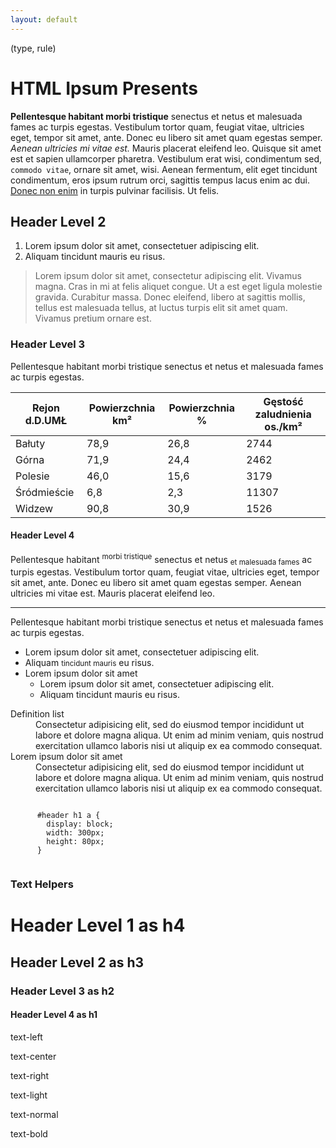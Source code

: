 ```yaml
---
layout: default
---
```


(type, rule)

<h1>HTML Ipsum Presents</h1>
<p><strong>Pellentesque habitant morbi tristique</strong> senectus et netus et malesuada fames ac turpis egestas. Vestibulum tortor quam, feugiat vitae, ultricies eget, tempor sit amet, ante. Donec eu libero sit amet quam egestas semper. <em>Aenean ultricies mi vitae est.</em> Mauris placerat eleifend leo. Quisque sit amet est et sapien ullamcorper pharetra. Vestibulum erat wisi, condimentum sed, <code>commodo vitae</code>, ornare sit amet, wisi. Aenean fermentum, elit eget tincidunt condimentum, eros ipsum rutrum orci, sagittis tempus lacus enim ac dui. <a href="#">Donec non enim</a> in turpis pulvinar facilisis. Ut felis.</p>

<h2>Header Level 2</h2>
<ol>
  <li>Lorem ipsum dolor sit amet, consectetuer adipiscing elit.</li>
  <li>Aliquam tincidunt mauris eu risus.</li>
</ol>
<blockquote><p>Lorem ipsum dolor sit amet, consectetur adipiscing elit. Vivamus magna. Cras in mi at felis aliquet congue. Ut a est eget ligula molestie gravida. Curabitur massa. Donec eleifend, libero at sagittis mollis, tellus est malesuada tellus, at luctus turpis elit sit amet quam. Vivamus pretium ornare est.</p></blockquote>

<h3>Header Level 3</h3>
<p>Pellentesque habitant morbi tristique senectus et netus et malesuada fames ac turpis egestas.</p>
<table>
  <thead>
    <tr>
      <th>Rejon d.D.UMŁ</th>
      <th>Powierzchnia km²</th>
      <th>Powierzchnia %</th>
      <th>Gęstość zaludnienia os./km²</th>
    </tr>
  </thead>
  <tbody>
    <tr>
      <td>Bałuty</td>
      <td>78,9</td>
      <td>26,8</td>
      <td>2744</td>
    </tr>
    <tr>
      <td>Górna</td>
      <td>71,9</td>
      <td>24,4</td>
      <td>2462</td>
    </tr>
    <tr>
      <td>Polesie</td>
      <td>46,0</td>
      <td>15,6</td>
      <td>3179</td>
    </tr>
    <tr>
      <td>Śródmieście</td>
      <td>6,8</td>
      <td>2,3</td>
      <td>11307</td>
    </tr>
    <tr>
      <td>Widzew</td>
      <td>90,8</td>
      <td>30,9</td>
      <td>1526</td>
    </tr>
  </tbody>
</table>

<h4>Header Level 4</h4>
<p>Pellentesque habitant <sup>morbi tristique</sup> senectus et netus <sub>et malesuada fames</sub> ac turpis egestas. Vestibulum tortor quam, feugiat vitae, ultricies eget, tempor sit amet, ante. Donec eu libero sit amet quam egestas semper. Aenean ultricies mi vitae est. Mauris placerat eleifend leo.</p>

<hr>

<p>Pellentesque habitant morbi tristique senectus et netus et malesuada fames ac turpis egestas.</p>
<ul>
  <li>Lorem ipsum dolor sit amet, consectetuer adipiscing elit.</li>
  <li>Aliquam <small>tincidunt mauris</small> eu risus.</li>
  <li>Lorem ipsum dolor sit amet
    <ul>
      <li>Lorem ipsum <span class="micro">dolor sit amet</span>, consectetuer adipiscing elit.</li>
      <li>Aliquam tincidunt mauris eu risus.</li>
    </ul>
  </li>
</ul>

<dl>
  <dt>Definition list</dt>
  <dd>Consectetur adipisicing elit, sed do eiusmod tempor incididunt ut labore et dolore magna
    aliqua. Ut enim ad minim veniam, quis nostrud exercitation ullamco laboris nisi ut aliquip ex ea
    commodo consequat.</dd>
  <dt>Lorem ipsum dolor sit amet</dt>
  <dd>Consectetur adipisicing elit, sed do eiusmod tempor incididunt ut labore et dolore magna
    aliqua. Ut enim ad minim veniam, quis nostrud exercitation ullamco laboris nisi ut aliquip ex ea
    commodo consequat.</dd>
</dl>

<pre><code>
      #header h1 a {
        display: block;
        width: 300px;
        height: 80px;
      }
      </code></pre>

<h3>Text Helpers</h3>

<h1 class="h4">Header Level 1 as h4</h1>
<h2 class="h3">Header Level 2 as h3</h2>
<h3 class="h2">Header Level 3 as h2</h3>
<h4 class="h1">Header Level 4 as h1</h4>

<p class="text-left">text-left</p>
<p class="text-center">text-center</p>
<p class="text-right">text-right</p>
<p class="text-light">text-light</p>
<p class="text-normal">text-normal</p>
<p class="text-bold">text-bold</p>
